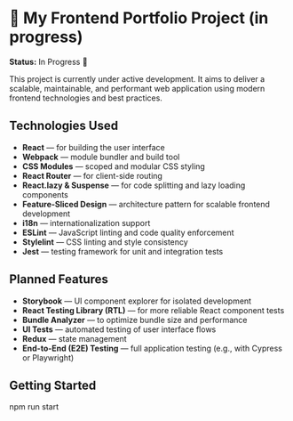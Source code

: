 ﻿# 🧩 My Frontend Portfolio Project (in progress)

**Status:** In Progress 🚧

This project is currently under active development. It aims to deliver a scalable, maintainable, and performant web application using modern frontend technologies and best practices.

## Technologies Used

- **React** — for building the user interface
- **Webpack** — module bundler and build tool
- **CSS Modules** — scoped and modular CSS styling
- **React Router** — for client-side routing
- **React.lazy & Suspense** — for code splitting and lazy loading components
- **Feature-Sliced Design** — architecture pattern for scalable frontend development
- **i18n** — internationalization support
- **ESLint** — JavaScript linting and code quality enforcement
- **Stylelint** — CSS linting and style consistency
- **Jest** — testing framework for unit and integration tests

## Planned Features

- **Storybook** — UI component explorer for isolated development  
- **React Testing Library (RTL)** — for more reliable React component tests  
- **Bundle Analyzer** — to optimize bundle size and performance  
- **UI Tests** — automated testing of user interface flows  
- **Redux** — state management  
- **End-to-End (E2E) Testing** — full application testing (e.g., with Cypress or Playwright)  

## Getting Started

npm run start
